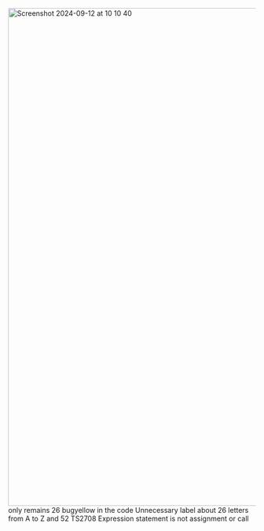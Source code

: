 <img width="1011" alt="Screenshot 2024-09-12 at 10 10 40" src="https://github.com/user-attachments/assets/171a8339-7b11-4667-8c4a-09a857a16c25">
only remains 26 bugyellow in the code Unnecessary label 
about 26 letters from A to Z
and 52  
TS2708 Expression statement is not assignment or call
